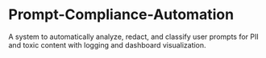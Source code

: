 # Prompt-Compliance-Automation
A system to automatically analyze, redact, and classify user prompts for PII and toxic content with logging and dashboard visualization.
